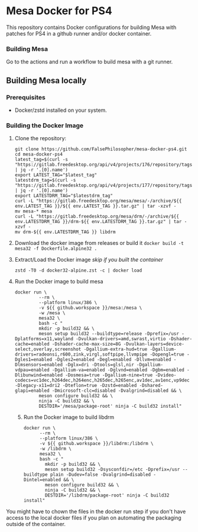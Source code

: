 # Mesa Docker for PS4

This repository contains Docker configurations for building Mesa with patches for PS4 in a github runner and/or docker container.  

### Building Mesa
Go to the actions and run a workflow to build mesa with a git runner.

## Building Mesa locally

### Prerequisites
- Docker/zstd installed on your system.

### Building the Docker Image
1. Clone the repository:
   ```
   git clone https://github.com/FalsePhilosopher/mesa-docker-ps4.git
   cd mesa-docker-ps4
   latest_tag=$(curl -s "https://gitlab.freedesktop.org/api/v4/projects/176/repository/tags" | jq -r '.[0].name')
   export LATEST_TAG="$latest_tag"
   latestdrm_tag=$(curl -s "https://gitlab.freedesktop.org/api/v4/projects/177/repository/tags" | jq -r '.[0].name')
   export LATESTDRM_TAG="$latestdrm_tag"
   curl -L "https://gitlab.freedesktop.org/mesa/mesa/-/archive/${{ env.LATEST_TAG }}/${{ env.LATEST_TAG }}.tar.gz" | tar -xzvf -
   mv mesa-* mesa
   curl -L "https://gitlab.freedesktop.org/mesa/drm/-/archive/${{ env.LATESTDRM_TAG }}/drm-${{ env.LATESTDRM_TAG }}.tar.gz" | tar -xzvf -
   mv drm-${{ env.LATESTDRM_TAG }} libdrm

   ```
2. Download the docker image from releases or build it `docker build -t mesa32 -f Dockerfile.alpine32 .`

3. Extract/Load the Docker image *skip if you built the container*
     ```
     zstd -T0 -d docker32-alpine.zst -c | docker load
     ```

4. Run the Docker image to build mesa
   ```
   docker run \
            --rm \
            --platform linux/386 \
            -v ${{ github.workspace }}/mesa:/mesa \
            -w /mesa \
            mesa32 \
            bash -c "
            mkdir -p build32 && \
            meson setup build32 --buildtype=release -Dprefix=/usr -Dplatforms=x11,wayland -Dvulkan-drivers=amd,swrast,virtio -Dshader-cache=enabled -Dshader-cache-max-size=8G -Dvulkan-layers=device-select,overlay,screenshot -Dgallium-extra-hud=true -Dgallium-drivers=radeonsi,r600,zink,virgl,softpipe,llvmpipe -Dopengl=true -Dgles1=enabled -Dgles2=enabled -Degl=enabled -Dllvm=enabled -Dlmsensors=enabled -Dglx=dri -Dtools=glsl,nir -Dgallium-vdpau=enabled -Dgallium-va=enabled -Dglvnd=enabled -Dgbm=enabled -Dlibunwind=enabled -Dosmesa=true -Dgallium-nine=true -Dvideo-codecs=vc1dec,h264dec,h264enc,h265dec,h265enc,av1dec,av1enc,vp9dec -Dlegacy-x11=dri2 -Dteflon=true -Dzstd=enabled -Dshared-glapi=enabled -Dmicrosoft-clc=disabled -Dvalgrind=disabled && \
            meson configure build32 && \
            ninja -C build32 && \
            DESTDIR='/mesa/package-root' ninja -C build32 install"
   ```
   5. Run the Docker image to build libdrm
      ```
      docker run \
            --rm \
            --platform linux/386 \
            -v ${{ github.workspace }}/libdrm:/libdrm \
            -w /libdrm \
            mesa32 \
            bash -c "
              mkdir -p build32 && \
              meson setup build32 -Dsysconfdir=/etc -Dprefix=/usr --buildtype plain -Dudev=false -Dvalgrind=disabled -Dintel=enabled && \
              meson configure build32 && \
              ninja -C build32 && \
              DESTDIR='/libdrm/package-root' ninja -C build32 install"
      ```
You might have to chown the files in the docker run step if you don't have access to the local docker files if you plan on automating the packaging outside of the container.
